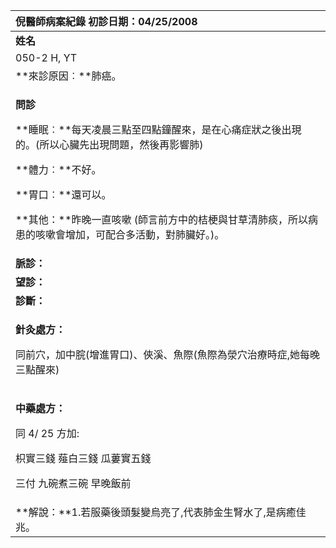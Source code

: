 ﻿|**倪醫師病案紀錄**     					初診日期：04/25/2008|
| :- |
|**姓名**|**性別**|**年齡及體型**|**來診日期**|
|050-2 H, YT|F|46歲，瘦|04/28/2008|
|**來診原因︰**肺癌。|
|<p>**問診**</p><p>**睡眠︰**每天凌晨三點至四點鐘醒來，是在心痛症狀之後出現的。(所以心臟先出現問題，然後再影響肺)</p><p>**體力︰**不好。</p><p>**胃口︰**還可以。</p><p>**其他：**昨晚一直咳嗽 (師言前方中的桔梗與甘草清肺痰，所以病患的咳嗽會增加，可配合多活動，對肺臟好。)。                                           </p>|
|**脈診：**|
|**望診：**|
|**診斷：** |
|<p>**針灸處方：**</p><p>同前穴，加中脘(增進胃口)、俠溪、魚際(魚際為滎穴治療時症,她每晚三點醒來)	</p>|
|<p>**中藥處方：**</p><p>同 4/ 25 方加:</p><p>枳實三錢 薤白三錢 瓜蔞實五錢</p><p>三付 九碗煮三碗 早晚飯前</p>|
|**解說：**1.若服藥後頭髮變烏亮了,代表肺金生腎水了,是病癒佳兆。|

